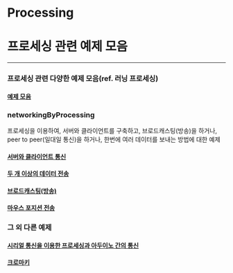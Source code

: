 # Processing  
# 프로세싱 관련 예제 모음  

---
### 프로세싱 관련 다양한 예제 모음(ref. 러닝 프로세싱)  
#### [예제 모음](https://mtinet.github.io/exercise_processing/)  

### networkingByProcessing
프로세싱을 이용하여, 서버와 클라이언트를 구축하고, 브로드캐스팅(방송)을 하거나, peer to peer(일대일 통신)을 하거나, 한번에 여러 데이터를 보내는 방법에 대한 예제  

#### [서버와 클라이언트 통신](https://mtinet.github.io/serverAndClientByProcessing/)  
#### [두 개 이상의 데이터 전송](https://mtinet.github.io/overDataTransportByProcessing/)  
#### [브로드캐스팅(방송)](https://mtinet.github.io/broadcastingByProcessing/)  
#### [마우스 포지션 전송](https://mtinet.github.io/mousePositionTransportByProcessing/)  


### 그 외 다른 예제  
#### [시리얼 통신을 이용한 프로세싱과 아두이노 간의 통신](https://mtinet.github.io/processingAndArduino/)  
#### [크로마키](https://mtinet.github.io/chromaKey_processing/)  

